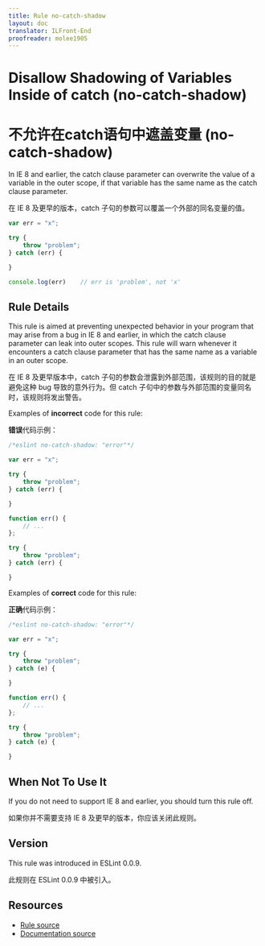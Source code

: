 ```yaml
---
title: Rule no-catch-shadow
layout: doc
translator: ILFront-End
proofreader: molee1905
---
```

<!-- Note: No pull requests accepted for this file. See README.md in the root directory for details. -->

# Disallow Shadowing of Variables Inside of catch (no-catch-shadow)

# 不允许在catch语句中遮盖变量 (no-catch-shadow)

In IE 8 and earlier, the catch clause parameter can overwrite the value of a variable in the outer scope, if that variable has the same name as the catch clause parameter.

在 IE 8 及更早的版本，catch 子句的参数可以覆盖一个外部的同名变量的值。

```js
var err = "x";

try {
    throw "problem";
} catch (err) {

}

console.log(err)    // err is 'problem', not 'x'
```

## Rule Details

This rule is aimed at preventing unexpected behavior in your program that may arise from a bug in IE 8 and earlier, in which the catch clause parameter can leak into outer scopes. This rule will warn whenever it encounters a catch clause parameter that has the same name as a variable in an outer scope.

在 IE 8 及更早版本中，catch 子句的参数会泄露到外部范围，该规则的目的就是避免这种 bug 导致的意外行为。但 catch 子句中的参数与外部范围的变量同名时，该规则将发出警告。

Examples of **incorrect** code for this rule:

**错误**代码示例：

```js
/*eslint no-catch-shadow: "error"*/

var err = "x";

try {
    throw "problem";
} catch (err) {

}

function err() {
    // ...
};

try {
    throw "problem";
} catch (err) {

}
```

Examples of **correct** code for this rule:

**正确**代码示例：

```js
/*eslint no-catch-shadow: "error"*/

var err = "x";

try {
    throw "problem";
} catch (e) {

}

function err() {
    // ...
};

try {
    throw "problem";
} catch (e) {

}
```

## When Not To Use It

If you do not need to support IE 8 and earlier, you should turn this rule off.

如果你并不需要支持 IE 8 及更早的版本，你应该关闭此规则。

## Version

This rule was introduced in ESLint 0.0.9.

此规则在 ESLint 0.0.9 中被引入。

## Resources

* [Rule source](https://github.com/eslint/eslint/tree/master/lib/rules/no-catch-shadow.js)
* [Documentation source](https://github.com/eslint/eslint/tree/master/docs/rules/no-catch-shadow.md)
